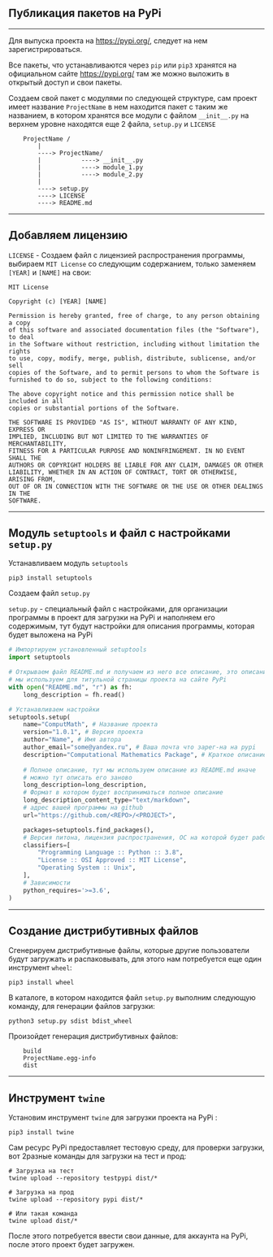Публикация пакетов на PyPi
---
---

Для выпуска проекта на https://pypi.org/, следует на нем 
зарегистрироваться.

Все пакеты, что устанавливаются через `pip` или `pip3` хранятся на 
официальном сайте https://pypi.org/ там же можно выложить в открытый 
доступ и свои пакеты.

Создаем свой пакет с модулями по следующей структуре, сам проект имеет 
название `ProjectName` в нем находится пакет с таким же названием, в
котором хранятся все модули с файлом `__init__.py` на верхнем уровне
находятся еще 2 файла, `setup.py` и `LICENSE`
```
    ProjectName /
        |
        ----> ProjectName/
        |           ----> __init__.py
        |           ----> module_1.py
        |           ----> module_2.py
        |
        ----> setup.py
        ----> LICENSE
        ----> README.md
```

---

Добавляем лицензию
---

`LICENSE` - Создаем файл с лицензией распространения программы,
выбираем `MIT License` со следующим содержанием, только заменяем
`[YEAR]` и `[NAME]` на свои:

```
MIT License

Copyright (c) [YEAR] [NAME]

Permission is hereby granted, free of charge, to any person obtaining a copy
of this software and associated documentation files (the "Software"), to deal
in the Software without restriction, including without limitation the rights
to use, copy, modify, merge, publish, distribute, sublicense, and/or sell
copies of the Software, and to permit persons to whom the Software is
furnished to do so, subject to the following conditions:

The above copyright notice and this permission notice shall be included in all
copies or substantial portions of the Software.

THE SOFTWARE IS PROVIDED "AS IS", WITHOUT WARRANTY OF ANY KIND, EXPRESS OR
IMPLIED, INCLUDING BUT NOT LIMITED TO THE WARRANTIES OF MERCHANTABILITY,
FITNESS FOR A PARTICULAR PURPOSE AND NONINFRINGEMENT. IN NO EVENT SHALL THE
AUTHORS OR COPYRIGHT HOLDERS BE LIABLE FOR ANY CLAIM, DAMAGES OR OTHER
LIABILITY, WHETHER IN AN ACTION OF CONTRACT, TORT OR OTHERWISE, ARISING FROM,
OUT OF OR IN CONNECTION WITH THE SOFTWARE OR THE USE OR OTHER DEALINGS IN THE
SOFTWARE.
```

---
Модуль `setuptools` и файл с настройками `setup.py`
---

Устанавливаем модуль `setuptools`
```
pip3 install setuptools
```

Создаем файл `setup.py`

`setup.py` - специальный файл с настройками, для организации программы
в проект для загрузки на PyPi и наполняем его содержимым, тут будут 
настройки для описания программы, которая будет выложена на PyPi 

```python
# Импортируем установленный setuptools
import setuptools

# Открываем файл README.md и получаем из него все описание, это описание
# мы используем для титульной страницы проекта на сайте PyPi
with open("README.md", "r") as fh:
    long_description = fh.read()

# Устанавливаем настройки
setuptools.setup(
    name="ComputMath", # Название проекта
    version="1.0.1", # Версия проекта
    author="Name", # Имя автора
    author_email="some@yandex.ru", # Ваша почта что зарег-на на pypi
    description="Computational Mathematics Package", # Краткое описание
    
    # Полное описание, тут мы используем описание из README.md иначе
    # можно тут описать его заново
    long_description=long_description, 
    # Формат в котором будет восприниматься полное описание
    long_description_content_type="text/markdown",
    # адрес вашей программы на github
    url="https://github.com/<REPO>/<PROJECT>",

    packages=setuptools.find_packages(),
    # Версия питона, лицензия распространения, ОС на которой будет работать
    classifiers=[
        "Programming Language :: Python :: 3.8",
        "License :: OSI Approved :: MIT License",
        "Operating System :: Unix",
    ],
    # Зависимости
    python_requires='>=3.6',
)
```

---

Создание дистрибутивных файлов
---

Сгенерируем дистрибутивные файлы, которые другие пользователи будут
загружать и распаковывать, для этого нам потребуется еще один 
инструмент `wheel`:

```
pip3 install wheel
```

В каталоге, в котором находится файл `setup.py` выполним следующую 
команду, для генерации файлов загрузки:

```
python3 setup.py sdist bdist_wheel
```

Произойдет генерация дистрибутивных файлов:

```
    build
    ProjectName.egg-info
    dist
```

---
Инструмент `twine`
---

Установим инструмент `twine` для загрузки проекта на PyPi :

```
pip3 install twine
```

Сам ресурс PyPi предоставляет тестовую среду, для проверки загрузки,
вот 2разные команды для загрузки на тест и прод: 

```
# Загрузка на тест
twine upload --repository testpypi dist/* 

# Загрузка на прод
twine upload --repository pypi dist/* 

# Или такая команда
twine upload dist/*
```

После этого потребуется ввести свои данные, для аккаунта на PyPi,
после этого проект будет загружен.
